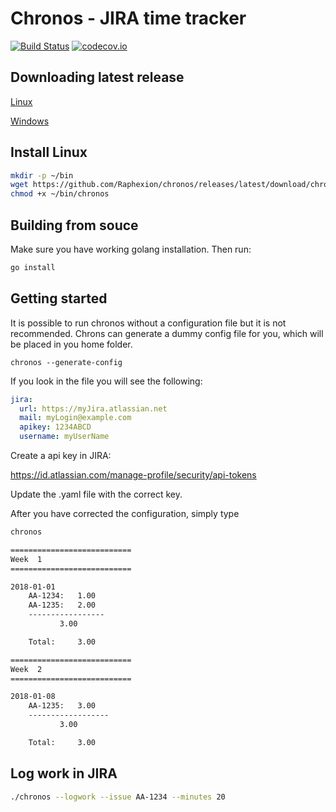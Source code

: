 Chronos - JIRA time tracker
===========================

[![Build Status](https://travis-ci.org/Raphexion/chronos.svg?branch=master)](https://travis-ci.org/Raphexion/chronos)
[![codecov.io](https://codecov.io/gh/Raphexion/chronos/coverage.svg?branch=master)](https://codecov.io/gh/Raphexion/chronos?branch=master)

Downloading latest release
--------------------------

[Linux](https://github.com/Raphexion/chronos/releases/latest/download/chronos)

[Windows](https://github.com/Raphexion/chronos/releases/latest/download/chronos.exe)

Install Linux
-------------

```sh
mkdir -p ~/bin
wget https://github.com/Raphexion/chronos/releases/latest/download/chronos -O ~/bin/chronos
chmod +x ~/bin/chronos
```

Building from souce
-------------------

Make sure you have working golang installation. Then run:

```sh
go install
```

Getting started
---------------

It is possible to run chronos without a configuration file but it is not recommended.
Chrons can generate a dummy config file for you, which will be placed in you home folder.

```shell
chronos --generate-config
```

If you look in the file you will see the following:

```yaml
jira:
  url: https://myJira.atlassian.net
  mail: myLogin@example.com
  apikey: 1234ABCD
  username: myUserName
```

Create a api key in JIRA:

https://id.atlassian.com/manage-profile/security/api-tokens

Update the .yaml file with the correct key.

After you have corrected the configuration, simply type

```sh
chronos
```

```sh
===========================
Week  1
===========================

2018-01-01
	AA-1234:   1.00
	AA-1235:   2.00
	-----------------
		   3.00

	Total:     3.00

===========================
Week  2
===========================

2018-01-08
	AA-1235:   3.00
	------------------
		   3.00

	Total:     3.00
```

Log work in JIRA
----------------

```sh
./chronos --logwork --issue AA-1234 --minutes 20
```
